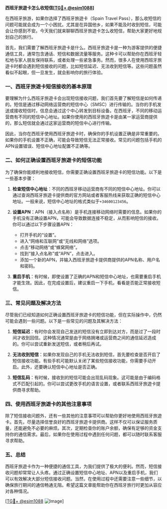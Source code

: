 **西班牙旅遊卡怎么收短信[[TG💪+ @esim1088](https://t.me/s/esim1088)]**

在西班牙旅游，如果你选择了西班牙旅遊卡（Spain Travel Pass），那么收短信的问题可能就会成为一个小困扰。尤其是在异国他乡，如果不能及时收到短信，可能会让你感到不安。今天我们就来聊聊西班牙旅遊卡怎么收短信，帮助大家更好地规划自己的旅行。

首先，我们需要了解西班牙旅遊卡是什么。西班牙旅遊卡是一种为游客提供的便捷通信工具，通常包含通话、短信和数据流量等服务。这种卡可以帮助你在西班牙轻松地与家人朋友保持联系，或者处理一些紧急事务。然而，很多人在使用西班牙旅遊卡时都会遇到短信接收的问题，比如短信延迟、无法收到短信等。这些问题虽然看似不起眼，但一旦发生，就会影响你的旅行体验。

### 一、西班牙旅遊卡短信接收的基本原理

要理解为什么西班牙旅遊卡会出现短信接收问题，我们首先要了解短信是如何传递的。短信是通过移动网络运营商的短信中心（SMSC）进行传输的。当你的手机发送或接收短信时，信息会通过这个中心转发到目标设备。在西班牙，不同的移动运营商有不同的短信中心地址。如果你使用的西班牙旅遊卡是由某一家运营商提供的，那么短信就会通过这家运营商的短信中心进行传输。

因此，当你在西班牙使用西班牙旅遊卡时，确保你的手机设置正确是非常重要的。如果你的手机设置不正确，可能会导致短信无法正常接收。常见的问题包括手机的APN设置错误、短信中心地址配置不正确等。

### 二、如何正确设置西班牙旅遊卡的短信功能

为了确保你能顺利地接收短信，你需要正确设置西班牙旅遊卡的短信功能。以下是一些基本步骤：

1. **检查短信中心地址**：不同的西班牙移动运营商有不同的短信中心地址。你可以通过查询西班牙旅遊卡提供商的官方网站或者客服热线来获取正确的短信中心地址。一般来说，短信中心地址的格式类似于`+34600123456`。

2. **设置APN**：APN（接入点名称）是手机连接移动网络时需要的信息。如果你的手机没有正确设置APN，可能会导致数据连接不稳定，从而影响短信的接收。你可以通过以下步骤设置APN：
   - 打开手机的“设置”。
   - 进入“网络和互联网”或“无线和网络”选项。
   - 点击“移动网络”或“蜂窝网络”。
   - 找到“接入点名称”或“APN”，点击进入。
   - 添加一个新的APN，并输入西班牙旅遊卡提供商提供的APN名称、用户名和密码。

3. **重启手机**：有时候，即使设置了正确的APN和短信中心地址，也需要重启手机才能生效。因此，在完成设置后，建议重启一下手机，看看是否能正常接收短信。

### 三、常见问题及解决方法

尽管我们已经知道如何正确设置西班牙旅遊卡的短信功能，但在实际操作中，仍然可能会遇到一些问题。以下是一些常见的问题及其解决方法：

1. **短信延迟**：有时你会发现自己发送的短信没有立即到达对方，而是过了一段时间才收到回信。这种情况通常是由于网络拥堵或运营商之间的通信延迟造成的。你可以尝试重新发送短信，或者稍后再试。

2. **无法收到短信**：如果你发现自己的手机无法收到短信，首先要检查是否开启了短信接收功能。有些手机可能默认关闭了某些短信接收功能，你需要手动开启。此外，还要确认短信中心地址是否正确。

3. **短信乱码**：有时候，接收到的短信可能会出现乱码现象。这可能是由于编码格式不匹配引起的。你可以尝试更改手机的语言设置，或者联系西班牙旅遊卡提供商寻求帮助。

### 四、使用西班牙旅遊卡的其他注意事项

除了短信接收问题外，还有一些其他的注意事项可以帮助你更好地使用西班牙旅遊卡。首先，尽量选择信誉良好的西班牙旅遊卡提供商。这样不仅可以保证服务质量，还能避免不必要的麻烦。其次，定期检查你的账户余额，确保有足够的资金支持你的通信需求。最后，如果你在使用过程中遇到任何问题，都可以随时联系客服寻求帮助。

### 五、总结

西班牙旅遊卡作为一种便捷的通信工具，为我们提供了极大的便利。然而，短信接收问题却常常让人头疼。通过正确设置短信中心地址、APN以及重启手机，我们可以有效解决大部分短信接收问题。当然，在使用过程中还需要注意一些细节，以确保旅行期间的通信畅通无阻。希望这篇文章能帮助你在西班牙旅行时更加从容应对各种情况。

[[TG💪+ @esim1088](https://t.me/s/esim1088) ![Image](https://i.postimg.cc/4NQfJmqS/Snipaste-2025-05-13-00-14-12.png)]